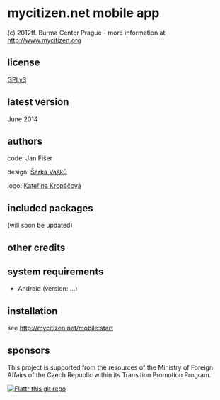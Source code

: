 mycitizen.net mobile app
========================

(c) 2012ff. Burma Center Prague - more information at http://www.mycitizen.org

license
-------
[GPLv3](https://www.gnu.org/licenses/gpl-3.0.html)

latest version
--------------
June 2014


authors
-------
code:	Jan Fišer

design:	[Šárka Vašků](http://www.ecn.cz)

logo:	[Kateřina Kropáčová](http://kanadruhou.cz)


included packages
-----------------
(will soon be updated)


other credits
-------------


system requirements
-------------------
- Android (version: ...)


installation
------------

see http://mycitizen.net/mobile:start


sponsors
--------

This project is supported from the resources of the Ministry of Foreign Affairs of the Czech Republic within its Transition Promotion Program.

[![Flattr this git repo](http://api.flattr.com/button/flattr-badge-large.png)](https://flattr.com/submit/auto?user_id=burmablog&url=https://github.com/BurmaCenterPrague/MyCitizen.net&title=mycitizen.net&language=en&tags=github&category=software) 
